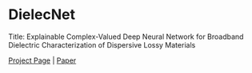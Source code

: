 # DielecNet
Title: Explainable Complex-Valued Deep Neural Network for Broadband Dielectric Characterization of Dispersive Lossy Materials

[Project Page]() | [Paper]()
